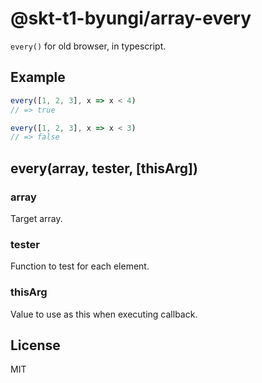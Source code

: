 # @skt-t1-byungi/array-every
`every()` for old browser, in typescript.

## Example
```js
every([1, 2, 3], x => x < 4)
// => true

every([1, 2, 3], x => x < 3)
// => false
```

## every(array, tester, [thisArg])
### array
Target array.

### tester
Function to test for each element.

### thisArg
Value to use as this when executing callback.

## License
MIT

